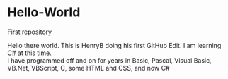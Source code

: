 # Hello-World
First repository

Hello there world.  This is HenryB doing his first GitHub Edit.  I am learning C# at this time.  
I have programmed off and on for years in Basic, Pascal, Visual Basic, VB.Net, VBScript, C, some HTML and CSS, and now C#
